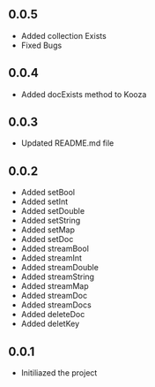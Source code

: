 ## 0.0.5
- Added collection Exists
- Fixed Bugs

## 0.0.4
- Added docExists method to Kooza

## 0.0.3
- Updated README.md file

## 0.0.2
- Added setBool
- Added setInt
- Added setDouble
- Added setString
- Added setMap
- Added setDoc 
- Added streamBool
- Added streamInt
- Added streamDouble
- Added streamString
- Added streamMap
- Added streamDoc
- Added streamDocs
- Added deleteDoc
- Added deletKey


## 0.0.1
- Initiliazed the project
